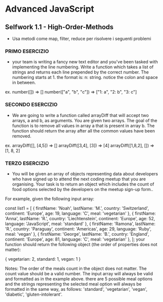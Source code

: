 # Advanced JavaScript
## Selfwork 1.1 - High-Order-Methods

* Usa metodi come map, filter, reduce per risolvere i seguenti problemi

### PRIMO ESERCIZIO
* your team is writing a fancy new text editor and you've been tasked with implementing the line numbering. Write a function which takes a list of strings and returns each line prepended by the correct number. The numbering starts at 1. the format is: n: string. notice the colon and space in between. 

ex. number([]) => []
    number(["a", "b", "c"]) => ["1: a", "2: b", "3: c"]

### SECONDO ESERCIZIO
* We are going to write a function called arrayDiff that will accept two arrays, a and b, as arguments. You are given two arrays. The goal of the function is to remove all values in array a that is present in array b. The function should return the array after all the common values have been removed. 

ex. arrayDiff([], [4,5]) => []
    arrayDiff([3,4], [3]) => [4]
    arrayDiff([1,8,2], []) => [1, 8, 2]

### TERZO ESERCIZIO
* You will be given an array of objects representing data about developers who have signed up to attend the next coding meetup that you are organising. Your task is to return an object which includes the count of food options selected by the developers on the meetup sign-up form..

For example, given the following input array:

const list1 = [
    { firstName: 'Noah', lastName: 'M.', country: 'Switzerland', continent: 'Europe', age: 19, language: 'C', 
    meal: 'vegetarian' },
    { firstName: 'Anna', lastName: 'R.', country: 'Liechtenstein', continent: 'Europe', age: 52, language: 'JavaScript', 
    meal: 'standard' },
    { firstName: 'Ramona', lastName: 'R.', country: 'Paraguay', continent: 'Americas', age: 29, language: 'Ruby', 
    meal: 'vegan' },
    { firstName: 'George', lastName: 'B.', country: 'England', continent: 'Europe', age: 81, language: 'C', 
    meal: 'vegetarian' },
];
your function should return the following object (the order of properties does not matter):

{ vegetarian: 2, standard: 1, vegan: 1 }

Notes:
The order of the meals count in the object does not matter.
The count value should be a valid number.
The input array will always be valid and formatted as in the example above.
there are 5 possible meal options and the strings representing the selected meal option will always be formatted in the same way, as follows: 'standard', 'vegetarian', 'vegan', 'diabetic', 'gluten-intolerant'.


